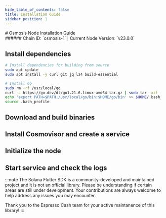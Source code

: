 ```yaml
---
hide_table_of_contents: false
title: Installation Guide
sidebar_position: 1
---
```


<div class="h1-with-icon icon-osmosis">
# Osmosis Node Installation Guide
</div>
###### Chain ID: `osmosis-1` | Current Node Version: `v23.0.0`

## Install dependencies

```bash
# Install dependencies for building from source
sudo apt update
sudo apt install -y curl git jq lz4 build-essential

# Install Go
sudo rm -rf /usr/local/go
curl -L https://go.dev/dl/go1.21.6.linux-amd64.tar.gz | sudo tar -xzf - -C /usr/local
echo 'export PATH=$PATH:/usr/local/go/bin:$HOME/go/bin' >> $HOME/.bash_profile
source .bash_profile
```

## Download and build binaries

## Install Cosmovisor and create a service

## Initialize the node

## Start service and check the logs

:::note The Solana Flutter SDK is a community-developed and maintained project and it is not an official library. Please be understanding if certain areas are still under development. Your contributions are always welcome to help address any issues you may encounter.

Thank you to the Espresso Cash team for your active maintanence of this library! :::